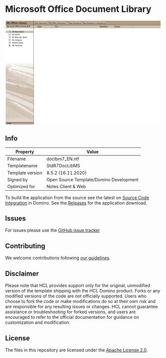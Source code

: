 #  Microsoft Office Document Library

![Screenshot Microsoft Office Document Library](docs/assets/images/png/screenshot.png)

## Info
Property | Value
---|---
Filename |  doclbm7_EN.ntf
Templatename | StdR7DocLibMS
Template version | 8.5.2 (16.11.2020)
Signed by | Open Source Template/Domino Development
Optimized for | Notes Client & Web

To build the application from the source see the latest on [Source Code Integration](https://help.hcltechsw.com/dom_designer/14.0.0/basic/wn_sourcecodeutilitytool.html) in Domino. See the [Releases](https://github.com/HCL-TECH-SOFTWARE/domino-msoffice-library-ntf/releases) for the application download.

## Issues
For issues please use the [GitHub issue tracker](https://github.com/HCL-TECH-SOFTWARE/domino-msoffice-library-ntf/issues)

## Contributing
We welcome contributions following [our guidelines](CONTRIBUTING.md).

## Disclaimer
Please note that HCL provides support only for the original, unmodified version of the template shipping with the HCL Domino product. Forks or any modified versions of the code are not officially supported. Users who choose to fork the code or make modifications do so at their own risk and are responsible for any resulting issues or changes. HCL cannot guarantee assistance or troubleshooting for forked versions, and users are encouraged to refer to the official documentation for guidance on customization and modification.

## License
The files in this repository are licensed under the [Apache License 2.0](https://www.apache.org/licenses/LICENSE-2.0.html).

